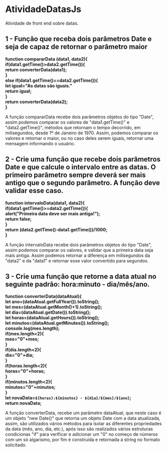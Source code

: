 # AtividadeDatasJs
Atividade de front end sobre datas.

## 1 - Função que receba dois parâmetros Date e seja de capaz de retornar o parâmetro maior
 **function compararData (data1, data2){<br/>
     if(data1.getTime()>data2.getTime()){<br/>
         return converterData(data1);<br/>
     }<br/>
     else if(data1.getTime()==data2.getTime()){<br/>
         let igual="As datas são iguais."<br/>
         return igual;<br/>
     }<br/>
     return converterData(data2);<br/>
 }<br/>**

  A função compararData recebe dois parâmetros objetos do tipo "Date", assim podemos comparar os valores de "data1.getTime()" e "data2.getTime()", métodos que retornam o tempo decorrido, em milisegundos, desde 1º de Janeiro de 1970. Assim, podemos comparar os valores e retornar o maior, ou no caso deles serem iguais, retornar uma mensagem informando o usuário.

## 2 - Crie uma função que recebe dois parâmetros Date e que calcule o intervalo entre as datas. O primeiro parâmetro sempre deverá ser mais antigo que o segundo parâmetro. A função deve validar esse caso. 
 **function intervaloData(data1, data2){<br/>
    if(data1.getTime()>=data2.getTime()){<br/>
        alert("Primeira data deve ser mais antiga!");<br/>
        return false;<br/>
    }<br/>
    return (data2.getTime()-data1.getTime())/1000;<br/>
}<br/>**

 A função intervaloData recebe dois parâmetros objetos do tipo "Date", assim podemos comparar os valores, e validar que a primeira data seja mais antiga. Assim podemos retornar a diferença em milisegundos da "data2" e da "data1" e retornar esse valor convertido para segundos.

 ## 3 - Crie uma função que retorne a data atual no seguinte padrão: hora:minuto - dia/mês/ano.
**function converterData(dataAtual){<br/>
    let ano=(dataAtual.getFullYear()).toString();<br/>
    let mes=(dataAtual.getMonth()+1).toString();<br/>
    let dia=(dataAtual.getDate()).toString();<br/>
    let horas=(dataAtual.getHours()).toString();<br/>
    let minutos=(dataAtual.getMinutes()).toString();<br/>
    console.log(mes.length);<br/>**
    **if(mes.length<2){<br/>
        mes="0"+mes;<br/>
    }<br/>
    if(dia.length<2){<br/>
        dia="0"+dia;<br/>
    }<br/>
    if(horas.length<2){<br/>
        horas="0"+horas;<br/>
    }<br/>
    if(minutos.length<2){<br/>
        minutos="0"+minutos;<br/>
    }<br/>**
    **let novaData=`${horas}:${minutos} - ${dia}/${mes}/${ano}`;<br/>
    return novaData;<br/>**

 A função converterData, recebe um parâmetro dataAtual, que neste caso é um objeto "new Date()" que retorna um objeto Date com a data atualizada, assim, são utilizados vários métodos para isolar as diferentes propriedades da data (mês, ano, dia, etc.), após isso são realizados vários estruturas condicionas "if" para verificar e adicionar um "0" no começo de números com um só algarismo, por fim é construída e retornada a string no formato solicitado.
